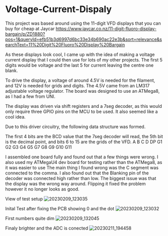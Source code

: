 # Voltage-Current-Dispaly
This project was based around using the 11-digit VFD displays that you can buy for cheap at Jaycar 
https://www.jaycar.co.nz/11-digit-fluoro-display-bargain/p/ZD1880?pos=1&queryId=efb51b3d6997d6bc33e34b690ac22e3b&sort=relevance&searchText=11%20Digit%20Fluoro%20Display%20Bargain

As these displays look cool, I came up with the idea of making a voltage current display that I could then use for lots of my other projects. 
The first 5 digits would be voltage and the last 5 for current leaving the centre one blank.

To drive the display, a voltage of around 4.5V is needed for the filament, and 12V is needed for grids and digits. The 4.5V came from an LM317 adjustable voltage regulator.
The board was designed to use an ATMega8, as I had a few from UNI. 

The display was driven via shift registers and a 7seg decoder, as this would only require three GPIO pins on the MCU to be used. It also seemed like a cool idea.

Due to this driver circuitry, the following data structure was formed.

The first 4 bits are the BCD value that the 7seg decoder will read, the 5th bit is the decimal point, and bits 6 to 15 are the grids of the VFD.
A B C D DP G1 G2 G3 G4 G5 G7 G8 G9 G10 G11

I assembled one board fully and found out that a few things were wrong. I also used my ATMegaU4 dev board for testing rather than the ATMega8, as it was easier to use
The main thing I found wrong was the C segment was connected to the comma. I also found out that the Blanking pin of the decoder was connected high rather than low. The biggest issue was that the display was the wrong way around. Flipping it fixed the problem however it no longer looks as good.

View of test setup
![20230209_123035](https://user-images.githubusercontent.com/114579521/219331909-ee1642f7-fa74-4598-823d-415e615510e7.jpg)

Inital Test after fixing the PCB showing 0 and the dot
![20230209_123032](https://user-images.githubusercontent.com/114579521/219331513-a37fdbaa-e529-4029-b8e7-6f42b351792a.jpg)

First numbers quite dim
![20230209_132045](https://user-images.githubusercontent.com/114579521/219332139-29e069a8-0289-42ab-bb41-081f12b3fc36.jpg)

Finaly brighter and the ADC is conected 
![20230211_194458](https://user-images.githubusercontent.com/114579521/219332314-775b31ed-c32c-41af-b44f-056137937bb7.jpg)


